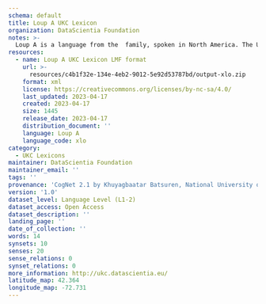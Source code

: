 ```yaml
---
schema: default
title: Loup A UKC Lexicon
organization: DataScientia Foundation
notes: >-
  Loup A is a language from the  family, spoken in North America. The UKC Lexicon of Loup A is represented as a lexico-semantic network. It consists of words, word senses, synsets, as well as sense-level and synset-level relationships.
resources:
  - name: Loup A UKC Lexicon LMF format
    url: >-
      resources/c4b1f32e-134e-4eb2-9012-5e92d53787bd/output-xlo.zip
    format: xml
    license: https://creativecommons.org/licenses/by-nc-sa/4.0/
    last_updated: 2023-04-17
    created: 2023-04-17
    size: 1445
    release_date: 2023-04-17
    distribution_document: ''
    language: Loup A
    language_code: xlo
category:
  - UKC Lexicons
maintainer: DataScientia Foundation
maintainer_email: ''
tags: ''
provenance: 'CogNet 2.1 by Khuyagbaatar Batsuren, National University of Mongolia (http://cognet.ukc.disi.unitn.it); Native Languages of the Americas 2021.11. by Laura Redish and Orrin Lewis (http://www.native-languages.org); Princeton WordNet 2.1 by Princeton University (https://wordnet.princeton.edu)'
version: '1.0'
dataset_level: Language Level (L1-2)
dataset_access: Open Access
dataset_description: ''
landing_page: ''
date_of_collection: ''
words: 14
synsets: 10
senses: 20
sense_relations: 0
synset_relations: 0
more_information: http://ukc.datascientia.eu/
latitude_map: 42.364
longitude_map: -72.731
---
```

